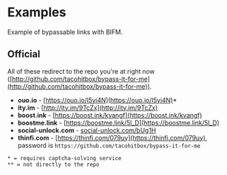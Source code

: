 # Examples
Example of bypassable links with BIFM.

## Official
All of these redirect to the repo you're at right now ([http://github.com/tacohitbox/bypass-it-for-me](http://github.com/tacohitbox/bypass-it-for-me)).
- **ouo.io** - [https://ouo.io/I5yi4N](https://ouo.io/I5yi4N)*
- **ity.im** - [http://ity.im/9TcZx](http://ity.im/9TcZx)
- **boost.ink** - [https://boost.ink/kvangf](https://boost.ink/kvangf)
- **boostme.link** - [https://boostme.link/5l_D](https://boostme.link/5l_D) 
- **social-unlock.com** - [social-unlock.com/bUg1H](https://social-unlock.com/bUg1H)
- **thinfi.com** - [https://thinfi.com/079uy](https://thinfi.com/079uy), password is ``https://github.com/tacohitbox/bypass-it-for-me``

```
* = requires captcha-solving service
** = not directly to the repo
```